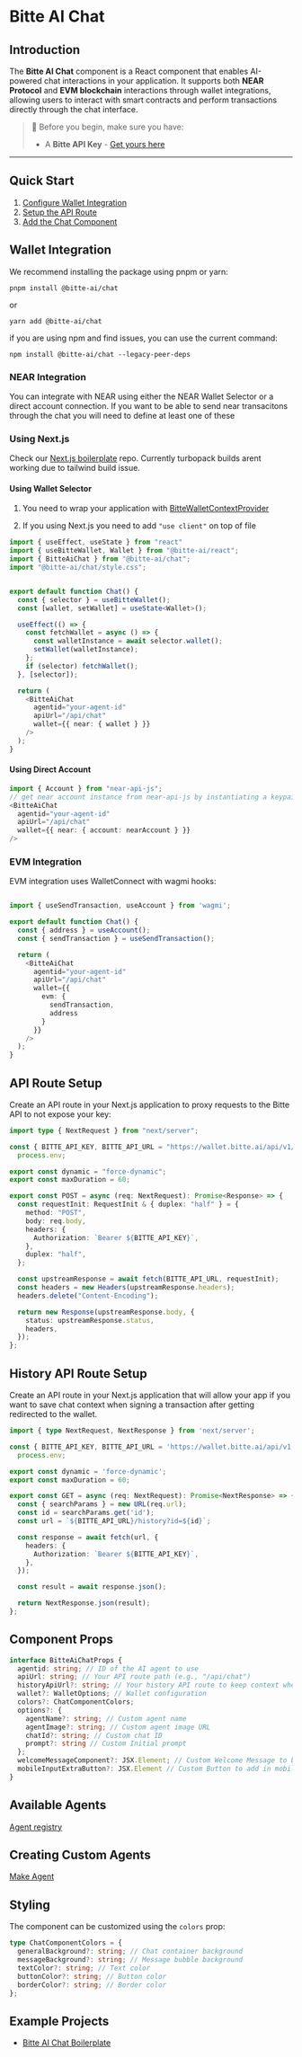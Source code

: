 
# Bitte AI Chat

## Introduction

The **Bitte AI Chat** component is a React component that enables AI-powered chat interactions in your application. It supports both **NEAR Protocol** and **EVM blockchain** interactions through wallet integrations, allowing users to interact with smart contracts and perform transactions directly through the chat interface.

> 🔑 Before you begin, make sure you have:
>
> - A **Bitte API Key** - [Get yours here](placeholder-link-for-api-key)

---

## Quick Start

1. [Configure Wallet Integration](#wallet-integration)
2. [Setup the API Route](#api-route-setup)
3. [Add the Chat Component](#basic-usage)

## Wallet Integration

We recommend installing the package using pnpm or yarn:

```
pnpm install @bitte-ai/chat
```

or

```
yarn add @bitte-ai/chat
```


if you are using npm and find issues, you can use the current command:

```
npm install @bitte-ai/chat --legacy-peer-deps
```

### NEAR Integration

You can integrate with NEAR using either the NEAR Wallet Selector or a direct account connection. If you want to be able to send near transacitons through the chat you will need to define at least one of these


### Using Next.js

Check our [Next.js boilerplate](https://github.com/BitteProtocol/chat-boilerplate) repo.
Currently turbopack builds arent working due to tailwind build issue.


#### Using Wallet Selector

1. You need to wrap your application with [BitteWalletContextProvider](https://github.com/BitteProtocol/react?tab=readme-ov-file#bittewalletcontextprovider)

2. If you using Next.js you need to add `"use client"` on top of file

```typescript
import { useEffect, useState } from "react"
import { useBitteWallet, Wallet } from "@bitte-ai/react";
import { BitteAiChat } from "@bitte-ai/chat";
import "@bitte-ai/chat/style.css";


export default function Chat() {
  const { selector } = useBitteWallet();
  const [wallet, setWallet] = useState<Wallet>();

  useEffect(() => {
    const fetchWallet = async () => {
      const walletInstance = await selector.wallet();
      setWallet(walletInstance);
    };
    if (selector) fetchWallet();
  }, [selector]);

  return (
    <BitteAiChat
      agentid="your-agent-id"
      apiUrl="/api/chat"
      wallet={{ near: { wallet } }}
    />
  );
}
```

#### Using Direct Account

```typescript
import { Account } from "near-api-js";
// get near account instance from near-api-js by instantiating a keypair
<BitteAiChat
  agentid="your-agent-id"
  apiUrl="/api/chat"
  wallet={{ near: { account: nearAccount } }}
/>
```

### EVM Integration

EVM integration uses WalletConnect with wagmi hooks:

```typescript

import { useSendTransaction, useAccount } from 'wagmi';

export default function Chat() {
  const { address } = useAccount();
  const { sendTransaction } = useSendTransaction();

  return (
    <BitteAiChat
      agentid="your-agent-id"
      apiUrl="/api/chat"
      wallet={{
        evm: {
          sendTransaction,
          address
        }
      }}
    />
  );
}
```

## API Route Setup

Create an API route in your Next.js application to proxy requests to the Bitte API to not expose your key:

```typescript
import type { NextRequest } from "next/server";

const { BITTE_API_KEY, BITTE_API_URL = "https://wallet.bitte.ai/api/v1/chat" } =
  process.env;

export const dynamic = "force-dynamic";
export const maxDuration = 60;

export const POST = async (req: NextRequest): Promise<Response> => {
  const requestInit: RequestInit & { duplex: "half" } = {
    method: "POST",
    body: req.body,
    headers: {
      Authorization: `Bearer ${BITTE_API_KEY}`,
    },
    duplex: "half",
  };

  const upstreamResponse = await fetch(BITTE_API_URL, requestInit);
  const headers = new Headers(upstreamResponse.headers);
  headers.delete("Content-Encoding");

  return new Response(upstreamResponse.body, {
    status: upstreamResponse.status,
    headers,
  });
};
```

## History API Route Setup

Create an API route in your Next.js application that will allow your app if you want to save chat context when signing a transaction after getting redirected to the wallet.

```typescript
import { type NextRequest, NextResponse } from 'next/server';

const { BITTE_API_KEY, BITTE_API_URL = 'https://wallet.bitte.ai/api/v1' } =
  process.env;

export const dynamic = 'force-dynamic';
export const maxDuration = 60;

export const GET = async (req: NextRequest): Promise<NextResponse> => {
  const { searchParams } = new URL(req.url);
  const id = searchParams.get('id');
  const url = `${BITTE_API_URL}/history?id=${id}`;

  const response = await fetch(url, {
    headers: {
      Authorization: `Bearer ${BITTE_API_KEY}`,
    },
  });

  const result = await response.json();

  return NextResponse.json(result);
};
```

## Component Props

```typescript
interface BitteAiChatProps {
  agentid: string; // ID of the AI agent to use
  apiUrl: string; // Your API route path (e.g., "/api/chat")
  historyApiUrl?: string; // Your history API route to keep context when signing transactions
  wallet?: WalletOptions; // Wallet configuration
  colors?: ChatComponentColors;
  options?: {
    agentName?: string; // Custom agent name
    agentImage?: string; // Custom agent image URL
    chatId?: string; // Custom chat ID
    prompt?: string // Custom Initial prompt
  };
  welcomeMessageComponent?: JSX.Element; // Custom Welcome Message to be displayed when the chat loads
  mobileInputExtraButton?: JSX.Element // Custom Button to add in mobile next to 'Send'
}
```

## Available Agents

[Agent registry](https://www.bitte.ai/registry)

## Creating Custom Agents

[Make Agent](https://docs.bitte.ai/agents/introduction)

## Styling

The component can be customized using the `colors` prop:

```typescript
type ChatComponentColors = {
  generalBackground?: string; // Chat container background
  messageBackground?: string; // Message bubble background
  textColor?: string; // Text color
  buttonColor?: string; // Button color
  borderColor?: string; // Border color
};
```

## Example Projects

- [Bitte AI Chat Boilerplate](https://github.com/BitteProtocol/chat-boilerplate)
